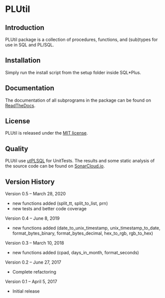 # PLUtil

## Introduction
PLUtil package is a collection of procedures, functions, and (sub)types for use in SQL and PL/SQL.

## Installation
Simply run the install script from the setup folder inside SQL*Plus.

## Documentation

The documentation of all subprograms in the package can be found on [ReadTheDocs](https://plutil.readthedocs.io/en/latest/index.html).

## License

PLUtil is released under the [MIT license](https://github.com/teotiger/plutil/blob/master/license.txt).

## Quality
PLUtil use [utPLSQL](https://github.com/utPLSQL) for UnitTests. The results and some static analysis of the source code can be found on [SonarCloud.io](https://sonarcloud.io/dashboard?id=teotiger_plutil).

## Version History
Version 0.5 – March 28, 2020

- new functions added (split_tt, split_to_list, prn)
- new tests and better code coverage

Version 0.4 – June 8, 2019

- new functions added (date_to_unix_timestamp, unix_timestamp_to_date, format_bytes_binary, format_bytes_decimal, hex_to_rgb, rgb_to_hex)

Version 0.3 – March 10, 2018

* new functions added (cpad, days_in_month, format_seconds)

Version 0.2 – June 27, 2017
* Complete refactoring

Version 0.1 – April 5, 2017
* Initial release
